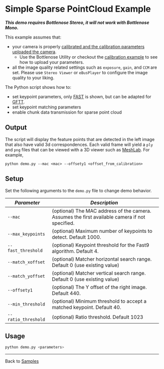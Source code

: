 # Simple Sparse PointCloud Example

***This demo requires Bottlenose Stereo, it will not work with Bottlenose Mono.***

This example assumes that:
 * your camera is properly [calibrated and the calibration parameters uploaded the camera](https://docs.labforge.ca/docs/calibration). 
   * Use the Bottlenose Utility or checkout the [calibration example](../calibration/README.md) to see how to upload your parameters.
 * all the image quality related settings such as `exposure`, `gain`, and `CCM` are set. Please use `Stereo Viewer` or `eBusPlayer` to configure the image quality to your liking.

The Python script shows how to: 
- set keypoint parameters, only [FAST](https://en.wikipedia.org/wiki/Features_from_accelerated_segment_test) is shown, but can be adapted for [GFTT](https://ieeexplore.ieee.org/document/323794). 
- set keypoint matching parameters
- enable chunk data transmission for sparse point cloud

## Output

The script will display the feature points that are detected in the left image that also
have valid 3d correspondences. Each valid frame will yield a `ply` and `png` files that can be viewed with a 3D 
viewer such as [MeshLab](https://www.meshlab.net/). For example,

```
python demo.py --mac <mac> --offsety1 <offset_from_calibration>
```

## Setup

Set the following arguments to the ```demo.py``` file to change demo behavior.

| ***Parameter***        | ***Description***                                                                              |
|------------------------|------------------------------------------------------------------------------------------------|
| ```--mac```            | (optional) The MAC address of the camera. Assumes the first available camera if not specified. |
| ```--max_keypoints```  | (optional) Maximum number of keypoints to detect. Default 1000.                                |
| ```--fast_threshold``` | (optional) Keypoint threshold for the Fast9 algorithm. Default 4.                              |
| ```--match_xoffset```  | (optional) Matcher horizontal search range. Default 0 (use existing value)                     |
| ```--match_yoffset```  | (optional) Matcher vertical search range. Default 0 (use existing value)                       |
| ```--offsety1```       | (optional) The Y offset of the right image. Default 440.                                       |
| ```--min_threshold```  | (optional) Minimum threshold to accept a matched keypoint. Default 40.                         |
|```--ratio_threshold``` | (optional) Ratio threshold. Default 1023                                                       |

## Usage

```bash
python demo.py <parameters>
```

----
Back to [Samples](../README.md)
